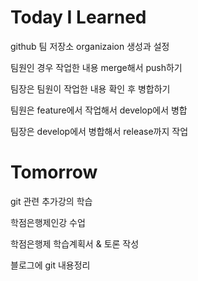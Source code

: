 # Today I Learned

github 팀 저장소 organizaion 생성과 설정

팀원인 경우 작업한 내용 merge해서 push하기

팀장은 팀원이 작업한 내용 확인 후 병합하기

팀원은 feature에서 작업해서 develop에서 병합

팀장은 develop에서 병합해서 release까지 작업


# Tomorrow

git 관련 추가강의 학습

학점은행제인강 수업

학점은행제 학습계획서 & 토론 작성

블로그에 git 내용정리
